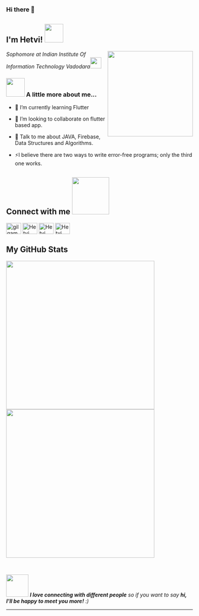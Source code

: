 ### Hi there 👋

<h2> I'm Hetvi! <img src="https://media.giphy.com/media/mGcNjsfWAjY5AEZNw6/giphy.gif" width="50"></h2>
<img align='right' src="https://media.giphy.com/media/ieyl9zmCjO4b4t6qoY/giphy.gif" width="230">
<p><em>Sophomore at Indian Institute Of Information Technology Vadodara<img src="https://media.giphy.com/media/fYSnHlufseco8Fh93Z/giphy.gif" width="30">
</em></p>


### <img src="https://media.giphy.com/media/VgCDAzcKvsR6OM0uWg/giphy.gif" width="50"> A little more about me...  
<!-- <h2> About Me <img src = "https://media0.giphy.com/media/KDDpcKigbfFpnejZs6/giphy.gif?cid=ecf05e47oy6f4zjs8g1qoiystc56cu7r9tb8a1fe76e05oty&rid=giphy.gif" width = 100px></h2> -->

<!-- <img width="55%" align="right" alt="Github" src="https://raw.githubusercontent.com/onimur/.github/master/.resources/git-header.svg" /> -->


- 🌱 I’m currently learning Flutter 

- 👯 I’m looking to collaborate on flutter based app. 

- 💬 Talk to me about JAVA, Firebase, Data Structures and Algorithms.

- ⚡I believe there are two ways to write error-free programs; only the third one works.
<h2> Connect with me <img src='https://raw.githubusercontent.com/ShahriarShafin/ShahriarShafin/main/Assets/handshake.gif' width="100px"> </h2>
<!-- <a href = 'https://www.github.com/HetviSoni'> <img width = '32px' align= 'center' src="https://raw.githubusercontent.com/rahulbanerjee26/githubAboutMeGenerator/main/icons/github.svg"/></a> -->
<a href="https://www.codechef.com/users/hetvi_soni" target="blank"><img align="center" src="https://cdn.jsdelivr.net/npm/simple-icons@3.1.0/icons/codechef.svg" alt="gilgamesh152" height="30" width="40" /></a>
<a href="https://www.linkedin.com/in/hetvi-soni-46a99b1b6/" target="blank"><img align="center" src="https://raw.githubusercontent.com/rahuldkjain/github-profile-readme-generator/master/src/images/icons/Social/linked-in-alt.svg" alt="Hetvi Soni" height="30" width="40" /></a>
<a href="https://www.hackerrank.com/Hetvi_Soni" target="blank"><img align="center" src="https://raw.githubusercontent.com/rahuldkjain/github-profile-readme-generator/master/src/images/icons/Social/hackerrank.svg" alt="Hetvi Soni" height="30" width="40" /></a>
<a href="https://leetcode.com/hetvi_soni/" target="blank"><img align="center" src="https://raw.githubusercontent.com/rahuldkjain/github-profile-readme-generator/master/src/images/icons/Social/leet-code.svg" alt="Hetvi Soni" height="30" width="40" /></a>
<!-- <a href="discordapp.com/users/Hetvi#7529" target="blank"><img align="center" src="https://raw.githubusercontent.com/rahuldkjain/github-profile-readme-generator/master/src/images/icons/Social/discord.svg" alt="Hetvi Soni" height="30" width="40" /></a> -->
</p>

<h2> My GitHub Stats </h2>
<!-- <img src='https://media1.giphy.com/media/du3J3cXyzhj75IOgvA/giphy.gif?cid=ecf05e47x2g034i9pzwtzzsd3xgg2w9nr94t4tflbbgo3008&rid=giphy.gif' width='32px'>  -->
<p>  
  <img src = "https://github-readme-stats.vercel.app/api?username=HetviSoni&show_icons=true&theme=dark&hide_border=true" width = 400>
  <img src = "https://github-readme-streak-stats.herokuapp.com/?user=HetviSoni&theme=dark&hide_border=true" width = 400>
  
 </p></h2>
<br>

<img src="https://media.giphy.com/media/LnQjpWaON8nhr21vNW/giphy.gif" width="60"> <em><b>I love connecting with different people</b> so if you want to say <b>hi, I'll be happy to meet you more!</b> :)</em>

---

</p>




